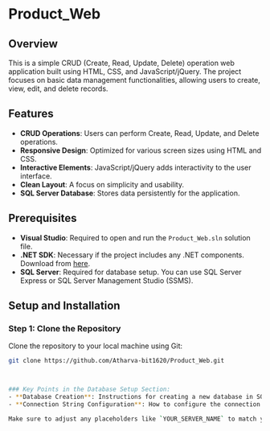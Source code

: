 # Product_Web

## Overview
This is a simple CRUD (Create, Read, Update, Delete) operation web application built using HTML, CSS, and JavaScript/jQuery. The project focuses on basic data management functionalities, allowing users to create, view, edit, and delete records.

## Features
- **CRUD Operations**: Users can perform Create, Read, Update, and Delete operations.
- **Responsive Design**: Optimized for various screen sizes using HTML and CSS.
- **Interactive Elements**: JavaScript/jQuery adds interactivity to the user interface.
- **Clean Layout**: A focus on simplicity and usability.
-  **SQL Server Database**: Stores data persistently for the application.

## Prerequisites
- **Visual Studio**: Required to open and run the `Product_Web.sln` solution file.
- **.NET SDK**: Necessary if the project includes any .NET components. Download from [here](https://dotnet.microsoft.com/download).
- **SQL Server**: Required for database setup. You can use SQL Server Express or SQL Server Management Studio (SSMS).

## Setup and Installation
### Step 1: Clone the Repository
Clone the repository to your local machine using Git:
   ```bash
   git clone https://github.com/Atharva-bit1620/Product_Web.git



### Key Points in the Database Setup Section:
- **Database Creation**: Instructions for creating a new database in SQL Server.
- **Connection String Configuration**: How to configure the connection string in `appsettings.json`.

Make sure to adjust any placeholders like `YOUR_SERVER_NAME` to match your specific setup.

